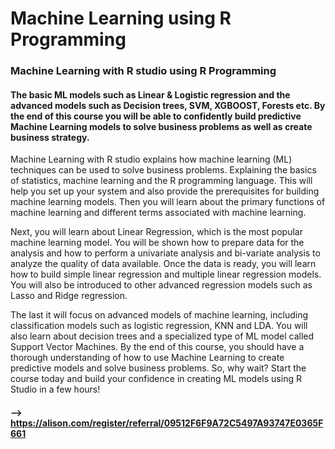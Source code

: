# Machine Learning using R Programming #
### Machine Learning with R studio using R Programming ###

#### The basic ML models such as Linear & Logistic regression and the advanced models such as Decision trees, SVM, XGBOOST, Forests etc. By the end of this course you will be able to confidently build predictive Machine Learning models to solve business problems as well as create business strategy. ####

Machine Learning with R studio explains how machine learning (ML) techniques can be used to solve business problems. Explaining the basics of statistics, machine learning and the R programming language. This will help you set up your system and also provide the prerequisites for building machine learning models. Then you will learn about the primary functions of machine learning and different terms associated with machine learning.

Next, you will learn about Linear Regression, which is the most popular machine learning model. You will be shown how to prepare data for the analysis and how to perform a univariate analysis and bi-variate analysis to analyze the quality of data available. Once the data is ready, you will learn how to build simple linear regression and multiple linear regression models. You will also be introduced to other advanced regression models such as Lasso and Ridge regression.

The last it will focus on advanced models of machine learning, including classification models such as logistic regression, KNN and LDA. You will also learn about decision trees and a specialized type of ML model called Support Vector Machines. By the end of this course, you should have a thorough understanding of how to use Machine Learning to create predictive models and solve business problems. So, why wait? Start the course today and build your confidence in creating ML models using R Studio in a few hours!


#### --> https://alison.com/register/referral/09512F6F9A72C5497A93747E0365F661
